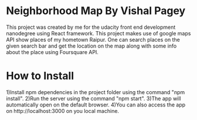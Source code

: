 # Neighborhood Map By Vishal Pagey

This project was created by me for the udacity front end development nanodegree using React framework.
This project makes use of google maps API show places of my hometown Raipur. One can search places on the given search bar and get the location on the map along with some info about the place using Foursquare API.


# How to Install
1)Install npm dependencies in the project folder using the command "npm install".
2)Run the server using the command "npm start".
3)The app will automatically open on the default browser.
4)You can also access the app on http://localhost:3000 on you local machine.
